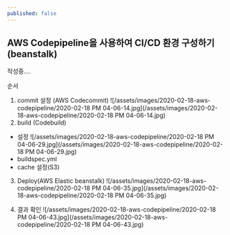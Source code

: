 ```yaml
---
published: false
---
```

## AWS Codepipeline을 사용하여 CI/CD 환경 구성하기(beanstalk)

작성중....

순서
1. commit 설정 (AWS Codecommit)
![/assets/images/2020-02-18-aws-codepipeline/2020-02-18 PM 04-06-14.jpg](/assets/images/2020-02-18-aws-codepipeline/2020-02-18 PM 04-06-14.jpg)
2. build (Codebuild)
 - 설정
![/assets/images/2020-02-18-aws-codepipeline/2020-02-18 PM 04-06-29.jpg](/assets/images/2020-02-18-aws-codepipeline/2020-02-18 PM 04-06-29.jpg)
 - buildspec.yml
 - cache 설정(S3)

3. Deploy(AWS Elastic beanstalk)
![/assets/images/2020-02-18-aws-codepipeline/2020-02-18 PM 04-06-35.jpg](/assets/images/2020-02-18-aws-codepipeline/2020-02-18 PM 04-06-35.jpg)

4. 결과 확인
![/assets/images/2020-02-18-aws-codepipeline/2020-02-18 PM 04-06-43.jpg](/assets/images/2020-02-18-aws-codepipeline/2020-02-18 PM 04-06-43.jpg)
